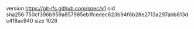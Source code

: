 version https://git-lfs.github.com/spec/v1
oid sha256:750cf396b959a857985eb1fcedec623b94f6b28e2713a297abb813dc418ac940
size 1026
